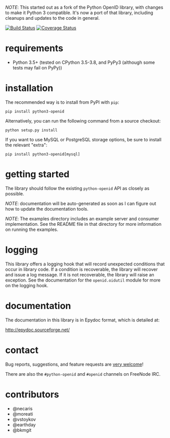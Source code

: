 _NOTE_: This started out as a fork of the Python OpenID library, with changes
to make it Python 3 compatible. It's now a port of that library, including
cleanups and updates to the code in general.

[![Build Status](https://github.com/necaris/python3-openid/actions/workflows/test.yml/badge.svg?branch=main)](https://github.com/necaris/python3-openid/actions?query=branch%3Amain)
[![Coverage Status](https://coveralls.io/repos/necaris/python3-openid/badge.svg?branch=master&service=github)](https://coveralls.io/github/necaris/python3-openid?branch=master)

# requirements

- Python 3.5+ (tested on CPython 3.5-3.8, and PyPy3 (although some tests may fail on PyPy))

# installation

The recommended way is to install from PyPI with `pip`:

    pip install python3-openid

Alternatively, you can run the following command from a source checkout:

    python setup.py install

If you want to use MySQL or PostgreSQL storage options, be sure to install
the relevant "extra":

    pip install python3-openid[mysql]

# getting started

The library should follow the existing `python-openid` API as closely as possible.

_NOTE_: documentation will be auto-generated as soon as I can figure out how to
update the documentation tools.

_NOTE_: The examples directory includes an example server and consumer
implementation. See the README file in that directory for more
information on running the examples.

# logging

This library offers a logging hook that will record unexpected
conditions that occur in library code. If a condition is recoverable,
the library will recover and issue a log message. If it is not
recoverable, the library will raise an exception. See the
documentation for the `openid.oidutil` module for more on the logging
hook.

# documentation

The documentation in this library is in Epydoc format, which is
detailed at:

http://epydoc.sourceforge.net/

# contact

Bug reports, suggestions, and feature requests are [very welcome](../../issues)!

There are also the `#python-openid` and `#openid` channels on FreeNode IRC.

# contributors

- @necaris
- @moreati
- @vstoykov
- @earthday
- @bkmgit
